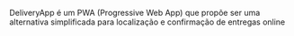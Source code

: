 DeliveryApp é um PWA (Progressive Web App) que propõe ser uma alternativa simplificada para localização e confirmação de entregas online
